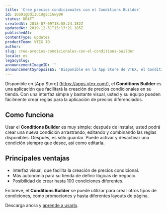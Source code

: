 ```yaml
---
title: 'Cree precios condicionales con el Conditions Builder'
id: 1GQ91gDdIIuCUgSCiGwy0A
status: DRAFT
createdAt: 2018-07-09T18:58:24.182Z
updatedAt: 2019-12-31T15:13:21.185Z
publishedAt: 
contentType: updates
productTeam: VTEX IO
author: 
slug: cree-precios-condicionales-con-el-conditions-builder
locale: es
legacySlug: 
announcementImageID: ''
announcementSynopsisES: 'Disponible en la App Store de VTEX, el Condition Builder deja más fácil la creación de precios condicionales.'
---
```


Disponible en [App Store] (https://apps.vtex.com/), el __Conditions Builder__ es una aplicación que facilitará la creación de precios condicionales en su tienda. Con una interfaz simple y bastante visual, usted y su equipo pueden fácilmente crear reglas para la aplicación de precios diferenciados.

## Como funciona
Usar el __Conditions Builder__ es muy simple: después de instalar, usted podrá crear una nueva condición arrastrando, editando y combinando las reglas disponibles. Después, es sólo guardar. Puede activar y desactivar una condición siempre que desee, así como editarla.

## Principales ventajas

- Interfaz visual, que facilita la creación de precios condicional.
- Más autonomía para su tienda de definir lógicas de negocio.
- Posibilidad de crear hasta 100 condiciones diferentes.

En breve, el __Conditions Builder__ se puede utilizar para crear otros tipos de condiciones, como promociones y hasta diferentes layouts de página.

Descarga ahora y [aprende a usarlo]().

